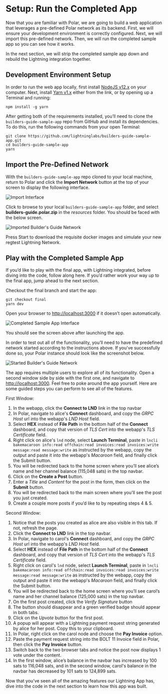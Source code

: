 # Setup: Run the Completed App

Now that you are familiar with Polar, we are going to build a web application that leverages a pre-defined Polar network as its backend. First, we will ensure your development environment is correctly configured. Next, we will import this pre-defined network. Then, we will run the completed sample app so you can see how it works.

In the next section, we will strip the completed sample app down and rebuild the Lightning integration together.

## Development Environment Setup

In order to run the web app locally, first install [NodeJS v12.x](https://nodejs.org/en/download/) on your computer. Next, install [Yarn v1.x](https://classic.yarnpkg.com/en/docs/install) either from the link, or by opening up a Terminal and running:

```shell
npm install -g yarn
```

After getting both of the requirements installed, you’ll need to clone the `builders-guide-sample-app` repo from GitHub and install its dependencies. To do this, run the following commands from your open Terminal:

```shell
git clone https://github.com/lightninglabs/builders-guide-sample-app.git
cd builders-guide-sample-app
yarn
```

## Import the Pre-Defined Network

With the `builders-guide-sample-app` repo cloned to your local machine, return to Polar and click the **Import Network** button at the top of your screen to display the following interface.

![Import Interface](../../../.gitbook/assets/importScreen.png)

Click to browse to your local `builders-guide-sample-app` folder, and select **builders-guide.polar.zip** in the _resources_ folder. You should be faced with the below screen.

![Imported Builder&apos;s Guide Network](../../../.gitbook/assets/buildersGuide.png)

Press Start to download the requisite docker images and simulate your new regtest Lightning Network.

## Play with the Completed Sample App

If you’d like to play with the final app, with Lightning integrated, before diving into the code, follow along here. If you’d rather work your way up to the final app, jump ahead to the next section.

Checkout the final branch and start the app:

```shell
git checkout final
yarn dev
```

Open your browser to [http://localhost:3000](http://localhost:3000) if it doesn’t open automatically.

![Completed Sample App Interface](../../../.gitbook/assets/completedApp.png)

You should see the screen above after launching the app.

In order to test out all of the functionality, you’ll need to have the predefined network started according to the instructions above. If you've successfully done so, your Polar instance should look like the screenshot below.

![Started Builder&apos;s Guide Network](../../../.gitbook/assets/buildersGuideStarted.png)

The app requires multiple users to explore all of its functionality. Open a second window side by side with the first one, and navigate to [http://localhost:3000](http://localhost:3000). Feel free to poke around the app yourself. Here are some guided steps you can perform to see all of the features.

First Window:

1. In the webapp, click the **Connect to LND** link in the top navbar
2. In Polar, navigate to alice's **Connect** dashboard, and copy the _GRPC Host_ url into the webapp's _LND Host_ field.
3. Select **HEX** instead of **File Path** in the bottom half of the **Connect** dashboard, and copy that version of _TLS Cert_ into the webapp's _TLS Certificate_ field.
4. Right click on alice's `lnd` node, select **Launch Terminal**, paste in `lncli bakemacaroon info:read offchain:read invoices:read invoices:write message:read message:write` as instructed by the webapp, copy the output and paste it into the webapp's _Macaroon_ field, and finally click the Submit button.
5. You will be redirected back to the home screen where you’ll see alice’s name and her channel balance \(115,048 sats\) in the top navbar.
6. Click on the **Create a Post** button.
7. Enter a _Title_ and _Content_ for the post in the form, then click on the **Submit** button.
8. You will be redirected back to the main screen where you'll see the post you just created.
9. Create a couple more posts if you’d like to by repeating steps 4 & 5.

Second Window:

1. Notice that the posts you created as alice are also visible in this tab. If not, refresh the page.
2. Click the **Connect to LND** link in the top navbar.
3. In Polar, navigate to carol's **Connect** dashboard, and copy the _GRPC Host_ url into the webapp's _LND Host_ field.
4. Select **HEX** instead of **File Path** in the bottom half of the **Connect** dashboard, and copy that version of _TLS Cert_ into the webapp's _TLS Certificate_ field.
5. Right click on carol's `lnd` node, select **Launch Terminal**, paste in `lncli bakemacaroon info:read offchain:read invoices:read invoices:write message:read message:write` as instructed by the webapp, copy the output and paste it into the webapp's _Macaroon_ field, and finally click the Submit button.
6. You will be redirected back to the home screen where you’ll see carol’s name and her channel balance \(125,000 sats\) in the top navbar.
7. On the first post created, click the _Verify Signature_ button
8. The button should disappear and a green verified badge should appear in both tabs.
9. Click on the _Upvote_ button for the first post.
10. A popup will appear with a Lightning payment request string generated by alice for her post. Copy this to your clipboard.
11. In Polar, right click on the carol node and choose the **Pay Invoice** option.
12. Paste the payment request string into the BOLT 11 Invoice field in Polar, then click the **Pay Invoice** button.
13. Switch back to the two browser tabs and notice the post now displays 1 vote under the content.
14. In the first window, alice’s balance in the navbar has increased by 100 sats to 116,048 sats, and in the second window, carol's balance in the navbar has decreased by 101 sats to 124,899 sats.

Now that you’ve seen all of the amazing features our Lightning App has, dive into the code in the next section to learn how this app was built.
